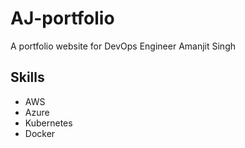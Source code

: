# AJ-portfolio

A portfolio website for DevOps Engineer Amanjit Singh

## Skills

- AWS
- Azure
- Kubernetes
- Docker
